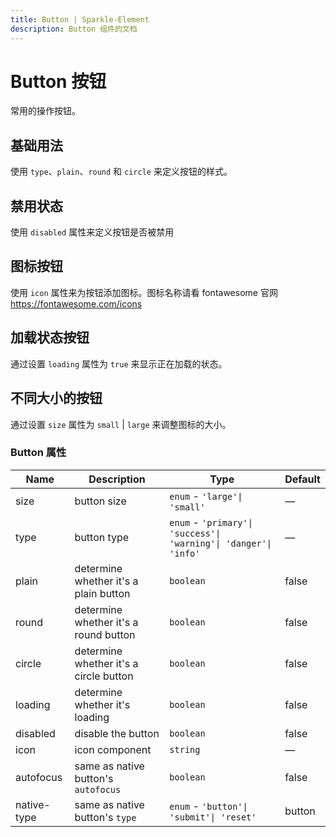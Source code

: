 ```yaml
---
title: Button | Sparkle-Element
description: Button 组件的文档
---
```


# Button 按钮
常用的操作按钮。

## 基础用法
使用 `type`、`plain`、`round` 和 `circle` 来定义按钮的样式。
<preview path="../demo/Button/Basic.vue" title="基础用法" description="Button 组件的基础用法"></preview>

## 禁用状态
使用 `disabled` 属性来定义按钮是否被禁用
<preview path="../demo/Button/Disabled.vue" title="禁用文本框" description="Button 禁用文本框"></preview>

## 图标按钮
使用 `icon` 属性来为按钮添加图标。图标名称请看 fontawesome 官网 https://fontawesome.com/icons
<preview path="../demo/Button/Icon.vue" title="图标按钮" description="Button 图标按钮"></preview>

## 加载状态按钮
通过设置 `loading` 属性为 `true` 来显示正在加载的状态。
<preview path="../demo/Button/Loading.vue" title="加载按钮" description="Button 加载按钮"></preview>

## 不同大小的按钮
通过设置 `size` 属性为 `small` | `large` 来调整图标的大小。
<preview path="../demo/Button/Size.vue" title="尺寸" description="Button 尺寸"></preview>



### Button 属性

| Name        | Description                            | Type                                                             | Default |
| ----------- | -------------------------------------- | ---------------------------------------------------------------- | ------- |
| size        | button size                            | `enum` - `'large'\| 'small'`                                     | —       |
| type        | button type                            | `enum` - `'primary'\| 'success'\| 'warning'\| 'danger'\| 'info'` | —       |
| plain       | determine whether it's a plain button  | `boolean`                                                        | false   |
| round       | determine whether it's a round button  | `boolean`                                                        | false   |
| circle      | determine whether it's a circle button | `boolean`                                                        | false   |
| loading     | determine whether it's loading         | `boolean`                                                        | false   |
| disabled    | disable the button                     | `boolean`                                                        | false   |
| icon        | icon component                         | `string`                                                         | —       |
| autofocus   | same as native button's `autofocus`    | `boolean`                                                        | false   |
| native-type | same as native button's `type`         | `enum` - `'button'\| 'submit'\| 'reset'`                         | button  |

